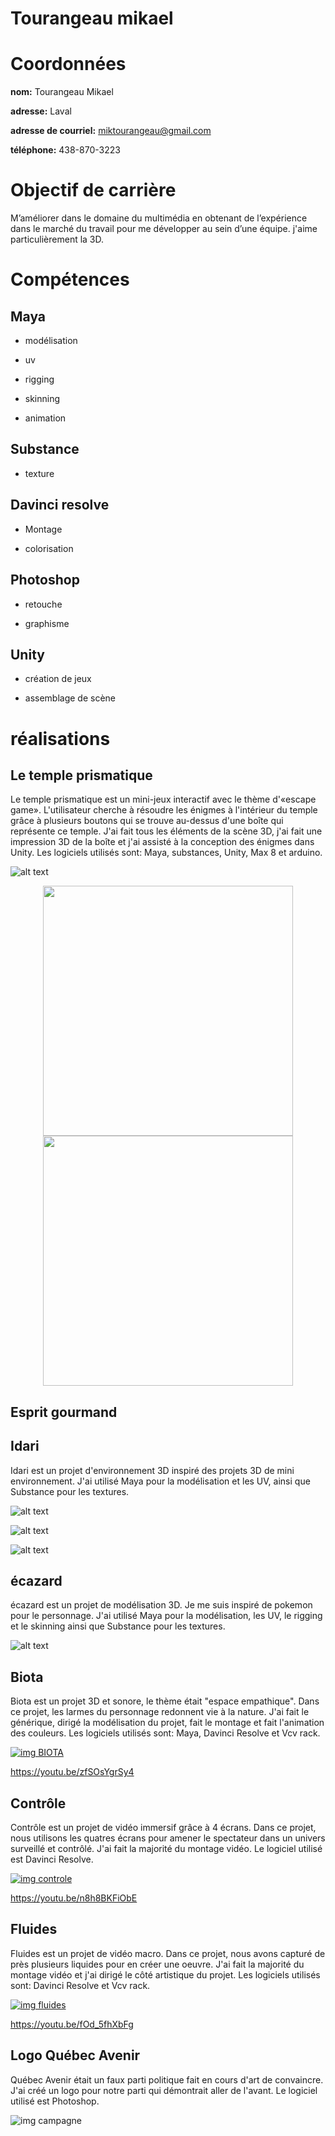 # Tourangeau mikael

# Coordonnées

**nom:** Tourangeau Mikael

**adresse:** Laval

**adresse de courriel:** miktourangeau@gmail.com

**téléphone:** 438-870-3223

# Objectif de carrière

M’améliorer dans le domaine du multimédia en obtenant de l’expérience dans le marché du travail pour me développer au sein d’une équipe. j'aime particulièrement la 3D.

# Compétences

## Maya 

- modélisation

- uv

- rigging

- skinning

- animation

## Substance

- texture

## Davinci resolve

- Montage

- colorisation

## Photoshop

- retouche

- graphisme

## Unity

- création de jeux

- assemblage de scène


# réalisations

## Le temple prismatique

Le temple prismatique est un mini-jeux interactif avec le thème d'«escape game». L'utilisateur cherche à résoudre les énigmes à l'intérieur du temple grâce à plusieurs boutons qui se trouve au-dessus d'une boîte qui représente ce temple. J'ai fait tous les éléments de la scène 3D, j'ai fait une impression 3D de la boîte et j'ai assisté à la conception des énigmes dans Unity. Les logiciels utilisés sont: Maya, substances, Unity, Max 8 et arduino.

![alt text](media/img/rendu_temple.jpg)
<p align="center">
<img align="center" src='media/img/boite_2.jpg' width='400'>

<img align="center" src='media/img/boite_1.jpg' width='400'>
</p>

## Esprit gourmand






## Idari

 Idari est un projet d'environnement 3D inspiré des projets 3D de mini environnement. J'ai utilisé Maya pour la modélisation et les UV, ainsi que Substance pour les textures.

![alt text](media/img/rendu_1.png)

![alt text](media/img/rendu_2.jpg)

![alt text](media/img/etape.PNG)

## écazard

écazard est un projet de modélisation 3D. Je me suis inspiré de pokemon pour le personnage. J'ai utilisé Maya pour la modélisation, les UV, le rigging et le skinning ainsi que Substance pour les textures.

![alt text](media/img/ecazard.jpg)

## Biota

Biota est un projet 3D et sonore, le thème était "espace empathique". Dans ce projet, les larmes du personnage redonnent vie à la nature. J'ai fait le générique, dirigé la modélisation du projet, fait le montage et fait l'animation des couleurs. Les logiciels utilisés sont: Maya, Davinci Resolve et Vcv rack.

[![img BIOTA](media/img/biota.PNG)](https://youtu.be/zfSOsYgrSy4)

https://youtu.be/zfSOsYgrSy4

## Contrôle

Contrôle est un projet de vidéo immersif grâce à 4 écrans. Dans ce projet, nous utilisons les quatres écrans pour amener le spectateur dans un univers surveillé et contrôlé. J'ai fait la majorité du montage vidéo. Le logiciel utilisé est Davinci Resolve.

[![img controle](media/img/controle.PNG)](https://youtu.be/n8h8BKFiObE)

https://youtu.be/n8h8BKFiObE

## Fluides

Fluides est un projet de vidéo macro. Dans ce projet, nous avons capturé de près plusieurs liquides pour en créer une oeuvre. J'ai fait la majorité du montage vidéo et j'ai dirigé le côté artistique du projet. Les logiciels utilisés sont: Davinci Resolve et Vcv rack.

[![img fluides](media/img/fluides.PNG)](https://youtu.be/fOd_5fhXbFg)

https://youtu.be/fOd_5fhXbFg

## Logo Québec Avenir

Québec Avenir était un faux parti politique fait en cours d'art de convaincre. J'ai créé un logo pour notre parti qui démontrait aller de l'avant. Le logiciel utilisé est Photoshop.

![img campagne](media/img/bleue.png)






